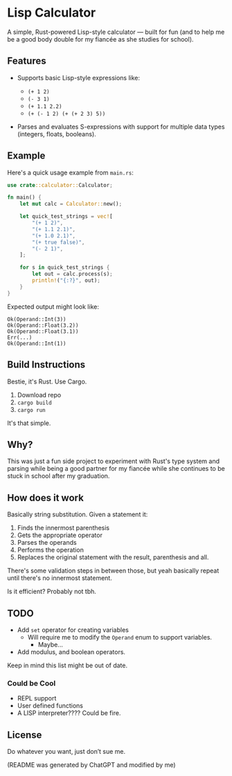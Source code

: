 # Lisp Calculator

A simple, Rust-powered Lisp-style calculator — built for fun (and to help me be a good body double for my fiancée as she studies for school).

## Features

- Supports basic Lisp-style expressions like:
  - `(+ 1 2)`
  - `(- 3 1)`
  - `(+ 1.1 2.2)`
  - `(+ (- 1 2) (+ (+ 2 3) 5))`

- Parses and evaluates S-expressions with support for multiple data types (integers, floats, booleans).

## Example

Here's a quick usage example from `main.rs`:

```rust
use crate::calculator::Calculator;

fn main() {
    let mut calc = Calculator::new();

    let quick_test_strings = vec![
        "(+ 1 2)",
        "(+ 1.1 2.1)",
        "(+ 1.0 2.1)",
        "(+ true false)",
        "(- 2 1)",
    ];

    for s in quick_test_strings {
        let out = calc.process(s);
        println!("{:?}", out);
    }
}
```

Expected output might look like:

```
Ok(Operand::Int(3))
Ok(Operand::Float(3.2))
Ok(Operand::Float(3.1))
Err(...)
Ok(Operand::Int(1))
```

## Build Instructions

Bestie, it's Rust. Use Cargo.

1. Download repo
2. `cargo build`
3. `cargo run`

It's that simple. 

## Why?

This was just a fun side project to experiment with Rust's type system and
parsing while being a good partner for my fiancée while she continues to be 
stuck in school after my graduation.

## How does it work

Basically string substitution. Given a statement it:
1. Finds the innermost parenthesis
2. Gets the appropriate operator
3. Parses the operands
4. Performs the operation
5. Replaces the original statement with the result, parenthesis and all.

There's some validation steps in between those, but yeah basically repeat until there's no innermost statement.

Is it efficient? Probably not tbh.

## TODO

* Add `set` operator for creating variables
  * Will require me to modify the `Operand` enum to support variables. 
    * Maybe...
* Add modulus, and boolean operators.

Keep in mind this list might be out of date. 

### Could be Cool

* REPL support
* User defined functions
* A LISP interpreter???? Could be fire.

## License

Do whatever you want, just don’t sue me.

(README was generated by ChatGPT and modified by me)